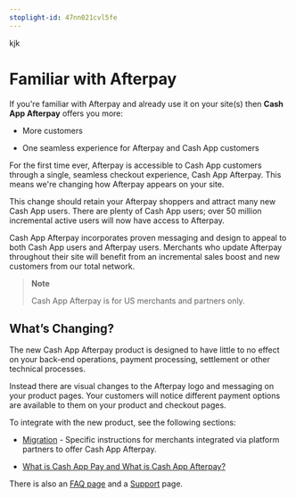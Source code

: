 ```yaml
---
stoplight-id: 47nn021cvl5fe
---
```

kjk
# Familiar with Afterpay



If you're familiar with Afterpay and already use it on your site(s) then **Cash App Afterpay** offers you more:

* More customers 

* One seamless experience for Afterpay and Cash App customers

For the first time ever, Afterpay is accessible to Cash App customers through a single, seamless checkout experience, Cash App Afterpay. This means we're changing how Afterpay appears on your site. 

This change should retain your Afterpay shoppers and attract many new Cash App users. There are plenty of Cash App users; over 50 million incremental active users will now have access to Afterpay.

Cash App Afterpay incorporates proven messaging and design to appeal to both Cash App users and Afterpay users. Merchants who update Afterpay throughout their site will benefit from an incremental sales boost and new customers from our total network.

<!-- theme: info -->
> **Note**
>
> Cash App Afterpay is for US merchants and partners only.

## What’s Changing?

The new Cash App Afterpay product is designed to have little to no effect on your back-end operations, payment processing, settlement or other technical processes. 

Instead there are visual changes to the Afterpay logo and messaging on your product pages. Your customers will notice different payment options are available to them on your product and checkout pages.

To integrate with the new product, see the following sections:

* [Migration](../MIGRATION/migration-main-page.md) - Specific instructions for merchants integrated via platform partners to offer Cash App Afterpay.

* [What is Cash App Pay and What is Cash App Afterpay?](caa-what-is-cap-etc.md)

There is also an [FAQ page](../MIGRATION/faq-migration.md) and a [Support](../FAQS-AND-SUPPORT/caa-support.md) page.